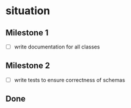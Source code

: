 # situation

## Milestone 1

- [ ] write documentation for all classes

## Milestone 2

- [ ] write tests to ensure correctness of schemas

## Done

